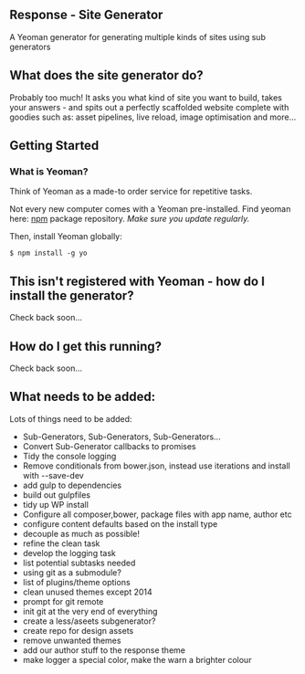 Response - Site Generator
--------------------------------------

A Yeoman generator for generating multiple kinds of sites using sub generators

## What does the site generator do?
Probably too much! It asks you what kind of site you want to build, takes your answers - and spits out a perfectly scaffolded website complete with goodies such as: asset pipelines, live reload, image optimisation and more...


## Getting Started

### What is Yeoman?
Think of Yeoman as a made-to order service for repetitive tasks.

Not every new computer comes with a Yeoman pre-installed. Find yeoman here: [npm](https://npmjs.org) package repository. *Make sure you update regularly.*

Then, install Yeoman globally:

```
$ npm install -g yo
```

## This isn't registered with Yeoman - how do I install the generator?
Check back soon...

## How do I get this running?
Check back soon...

## What needs to be added:
Lots of things need to be added:

  - Sub-Generators, Sub-Generators, Sub-Generators...
  - Convert Sub-Generator callbacks to promises
  - Tidy the console logging
  - Remove conditionals from bower.json, instead use iterations and install with --save-dev
  - add gulp to dependencies
  - build out gulpfiles
  - tidy up WP install
  - Configure all composer,bower, package files with app name, author etc
  - configure content defaults based on the install type
  - decouple as much as possible!
  - refine the clean task
  - develop the logging task
  - list potential subtasks needed
  - using git as a submodule?
  - list of plugins/theme options
  - clean unused themes except 2014
  - prompt for git remote
  - init git at the very end of everything
  - create a less/aseets subgenerator?
  - create repo for design assets
  - remove unwanted themes
  - add our author stuff to the response theme
  - make logger a special color, make the warn a brighter colour
  
  
